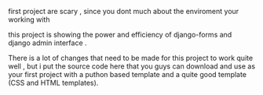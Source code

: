 first project are scary , since you dont much about the enviroment your working with 

this project is showing the power and efficiency of django-forms and django admin interface .

There is a lot of changes that need to be made for this project to work quite well , but i put the source code here that you guys can download and use as your first project with a puthon based template and a quite good template (CSS and HTML templates).